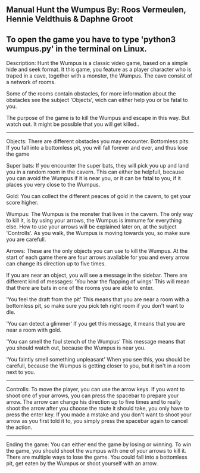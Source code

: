 Manual Hunt the Wumpus
By: Roos Vermeulen, Hennie Veldthuis & Daphne Groot
---------------------------------------------------
To open the game you have to type 'python3 wumpus.py' in the terminal 
on Linux.
---------------------------------------------------

Description:
Hunt the Wumpus is a classic video game, based on a simple hide and seek 
format. It this game, you feature as a player character who is traped in 
a cave, together with a monster, the Wumpus. The cave consist of a 
network of rooms. 

Some of the rooms contain obstacles, for more information about the 
obstacles see the subject 'Objects', wich can either help you or be 
fatal to you.

The purpose of the game is to kill the Wumpus and escape in this way. 
But watch out. It might be possible that you will get killed..
_________________________________________________________________________


Objects:
There are different obstacles you may encounter.
Bottomless pits: 
	If you fall into a bottomless pit, you will fall forever and
	ever, and thus lose the game

Super bats: 
	If you encounter the super bats, they will pick you up and land 
	you in a random room in the cavern. This can either be helpfull, 
	because you can avoid the Wumpus if it is near you, or it can be
	fatal to you, if it places you very close to the Wumpus.

Gold: 
	You can collect the different peaces of gold in the cavern, to 
	get your score higher.

Wumpus: 
	The Wumpus is the monster that lives in the cavern. The only way 
	to kill it, is by using your arrows, the Wumpus is immume for 
	everything else. How to use your arrows will be explained later 
	on, at the subject 'Controlls'. As you walk, the Wumpus is 
	moving towards you, so make sure you are carefull.

Arrows:
	These are the only objects you can use to kill the Wumpus. At the
	start of each game there are four arrows available for you and 
	every arrow can change its direction up to five times.


If you are near an object, you will see a message in the sidebar. There 
are different kind of messages:
'You hear the flapping of wings' 
	This will mean that there are bats in one of the rooms you are 
	able to enter.

'You feel the draft from the pit'
	This means that you are near a room with a bottomless pit, so 
	make sure you pick teh right room if you don't want to die.

'You can detect a glimmer'
	If you get this message, it means that you are near a room with 
	gold.

'You can smell the foul stench of the Wumpus'
	This message means that you should watch out, because the Wumpus
	is near you.

'You faintly smell something unpleasant'
	When you see this, you should be carefull, because the Wumpus 
	is getting closer to you, but it isn't in a room next to you.
_________________________________________________________________________

Controlls:
To move the player, you can use the arrow keys.
If you want to shoot one of your arrows, you can press the spacebar to 
prepare your arrow. The arrow can change his direction up to five times 
and to really shoot the arrow after you choose the route it should take, 
you only have to press the enter key. If you made a mstake and you don't 
want to shoot your arrow as you first told it to, you simply press the 
spacebar again to cancel the action.
_________________________________________________________________________

Ending the game:
You can either end the game by losing or winning.
To win the game, you should shoot the wumpus with one of your arrows to 
kill it. There are multiple ways to lose the game. You could fall into a 
bottomless pit, get eaten by the Wumpus or shoot yourself with an arrow.



